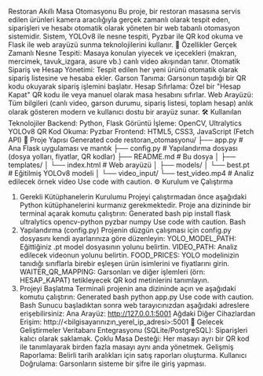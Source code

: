 Restoran Akıllı Masa Otomasyonu
Bu proje, bir restoran masasına servis edilen ürünleri kamera aracılığıyla gerçek zamanlı olarak tespit eden, siparişleri ve hesabı otomatik olarak yöneten bir web tabanlı otomasyon sistemidir. Sistem, YOLOv8 ile nesne tespiti, Pyzbar ile QR kod okuma ve Flask ile web arayüzü sunma teknolojilerini kullanır.
🚀 Özellikler
Gerçek Zamanlı Nesne Tespiti: Masaya konulan yiyecek ve içecekleri (makran, mercimek, tavuk_izgara, asure vb.) canlı video akışından tanır.
Otomatik Sipariş ve Hesap Yönetimi: Tespit edilen her yeni ürünü otomatik olarak sipariş listesine ve hesaba ekler.
Garson Tanıma: Garsonun taşıdığı bir QR kodu okuyarak sipariş işlemini başlatır.
Hesap Sıfırlama: Özel bir "Hesap Kapat" QR kodu ile veya manuel olarak masa hesabını sıfırlar.
Web Arayüzü: Tüm bilgileri (canlı video, garson durumu, sipariş listesi, toplam hesap) anlık olarak gösteren modern ve kullanıcı dostu bir arayüz sunar.
🛠️ Kullanılan Teknolojiler
Backend: Python, Flask
Görüntü İşleme: OpenCV, Ultralytics YOLOv8
QR Kod Okuma: Pyzbar
Frontend: HTML5, CSS3, JavaScript (Fetch API)
📂 Proje Yapısı
Generated code
restoran_otomasyonu/
├── app.py             # Ana Flask uygulaması ve mantık
├── config.py          # Yapılandırma dosyası (dosya yolları, fiyatlar, QR kodlar)
├── README.md          # Bu dosya
│
├── templates/
│   └── index.html     # Web arayüzü
│
├── models/
│   └── best.pt        # Eğitilmiş YOLOv8 modeli
│
└── video_input/
    └── test_video.mp4 # Analiz edilecek örnek video
Use code with caution.
⚙️ Kurulum ve Çalıştırma
1. Gerekli Kütüphanelerin Kurulumu
Projeyi çalıştırmadan önce aşağıdaki Python kütüphanelerini kurmanız gerekmektedir. Proje ana dizininde bir terminal açarak komutu çalıştırın:
Generated bash
pip install flask ultralytics opencv-python pyzbar numpy
Use code with caution.
Bash
2. Yapılandırma (config.py)
Projenin düzgün çalışması için config.py dosyasını kendi ayarlarınıza göre düzenleyin:
YOLO_MODEL_PATH: Eğittiğiniz .pt model dosyasının yolunu belirtin.
VIDEO_PATH: Analiz edilecek videonun yolunu belirtin.
FOOD_PRICES: YOLO modelinizin tanıdığı sınıflarla birebir eşleşen ürün isimlerini ve fiyatlarını girin.
WAITER_QR_MAPPING: Garsonları ve diğer işlemleri (örn: HESAP_KAPAT) tetikleyecek QR kod metinlerini tanımlayın.
3. Projeyi Başlatma
Terminali projenin ana dizininde açın ve aşağıdaki komutu çalıştırın:
Generated bash
python app.py
Use code with caution.
Bash
Sunucu başladıktan sonra web tarayıcınızdan aşağıdaki adreslere erişebilirsiniz:
Ana Arayüz: http://127.0.0.1:5001
Ağdaki Diğer Cihazlardan Erişim: http://<bilgisayarınızın_yerel_ip_adresi>:5001
🔮 Gelecek Geliştirmeler
Veritabanı Entegrasyonu (SQLite/PostgreSQL): Siparişleri kalıcı olarak saklamak.
Çoklu Masa Desteği: Her masayı ayrı bir QR kod ile tanımlayarak birden fazla masayı aynı anda yönetmek.
Gelişmiş Raporlama: Belirli tarih aralıkları için satış raporları oluşturma.
Kullanıcı Doğrulama: Garsonların sisteme bir şifre ile giriş yapması.

